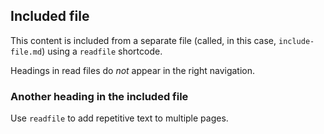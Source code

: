 <!--
+++
private = true
+++
-->

## Included file

This content is included from a separate file (called, in this case, `include-file.md`) using a `readfile` shortcode.

Headings in read files do _not_ appear in the right navigation.

### Another heading in the included file

Use `readfile` to add repetitive text to multiple pages.
